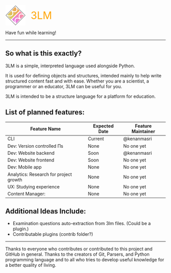 <img src="resources/logo.png" height="64" width="64" style="vertical-align: middle;"/> &nbsp;&nbsp; <span style="color: orange; font-size: 32px; vertical-align: middle;">3LM</span>

Have fun while learning!

---

## So what is this exactly?

3LM is a simple, interpreted language used alongside Python.

It is used for defining objects and structures, intended mainly to help write structured content fast and with ease.
Whether you are a scientist, a programmer or an educator, 3LM can be useful for you.

3LM is intended to be a structure language for a platform for education.

## List of planned features:

| Feature Name | Expected Date | Feature Maintainer |
|--------------|---------------|--------------------|
| CLI | Current | @kenanmasri |
| Dev: Version controlled Πs | None | No one yet |
| Dev: Website backend | Soon | @kenanmasri |
| Dev: Website frontend | Soon | No one yet |
| Dev: Mobile app | None | No one yet |
| Analytics: Research for project growth | None | No one yet |
| UX: Studying experience | None | No one yet |
| Content Manager: | None | No one yet |


## Additional Ideas Include:

 - Examination questions auto-extraction from 3lm files. (Could be a plugin.)
 - Contributable plugins (contrib folder?)


---

Thanks to everyone who contributes or contributed to this project and GitHub in general. Thanks to the creators of Git, Parsers, and Python programming language and to all who tries to develop useful knowledge for a better quality of living.
